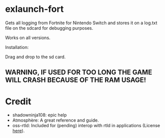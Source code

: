 # exlaunch-fort
Gets all logging from Fortnite for Nintendo Switch and stores it on a log.txt file on the sdcard for debugging purposes.

Works on all versions.

Installation:

Drag and drop to the sd card.

## WARNING, IF USED FOR TOO LONG THE GAME WILL CRASH BECAUSE OF THE RAM USAGE!

# Credit
- shadowninja108: epic help
- Atmosphère: A great reference and guide.
- oss-rtld: Included for (pending) interop with rtld in applications (License [here](https://github.com/shadowninja108/exlaunch/blob/main/source/lib/reloc/rtld/LICENSE.txt)).
